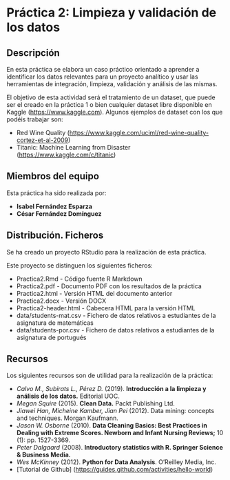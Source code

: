 # Práctica 2: Limpieza y validación de los datos

## Descripción

En esta práctica se elabora un caso práctico orientado a aprender a identificar los datos relevantes para un proyecto analítico y usar las herramientas de integración, limpieza, validación
y análisis de las mismas. 

El objetivo de esta actividad será el tratamiento de un dataset, que puede ser el creado en la práctica 1 o bien cualquier dataset libre disponible en Kaggle (https://www.kaggle.com).
Algunos ejemplos de dataset con los que podéis trabajar son:

* Red Wine Quality (https://www.kaggle.com/uciml/red-wine-quality-cortez-et-al-2009)
* Titanic: Machine Learning from Disaster (https://www.kaggle.com/c/titanic)


## Miembros del equipo
Esta práctica ha sido realizada por:

* **Isabel Fernández Esparza**
* **César Fernández Domínguez**

## Distribución. Ficheros

Se ha creado un proyecto RStudio para la realización de esta práctica. 

Este proyecto se distinguen los siguientes ficheros:

- Practica2.Rmd - Código fuente R Markdown
- Practica2.pdf - Documento PDF con los resultados de la práctica
- Practica2.html - Versión HTML del documento anterior
- Practica2.docx - Versión DOCX
- Practica2-header.html - Cabecera HTML para la versión HTML
- data/students-mat.csv - Fichero de datos relativos a estudiantes de la asignatura de matemáticas
- data/students-por.csv - Fichero de datos relativos a estudiantes de la asignatura de portugués

## Recursos

Los siguientes recursos son de utilidad para la realización de la práctica:
- *Calvo M., Subirats L., Pérez D.* (2019). **Introducción a la limpieza y análisis de los datos.** Editorial UOC.
- *Megan Squire* (2015). **Clean Data.** Packt Publishing Ltd.
- *Jiawei Han, Micheine Kamber, Jian Pei* (2012). Data mining: concepts and techniques. Morgan Kaufmann.
- *Jason W. Osborne* (2010). **Data Cleaning Basics: Best Practices in Dealing with Extreme Scores. Newborn
and Infant Nursing Reviews;** 10 (1): pp. 1527-3369.
- *Peter Dalgaard* (2008). **Introductory statistics with R. Springer Science & Business Media.**
- *Wes McKinney* (2012). **Python for Data Analysis**. O’Reilley Media, Inc.
- [Tutorial de Github] (https://guides.github.com/activities/hello-world)
